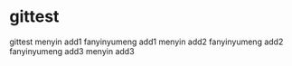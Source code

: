 # gittest
gittest
menyin add1
fanyinyumeng add1
menyin add2
fanyinyumeng add2
fanyinyumeng add3
menyin add3
